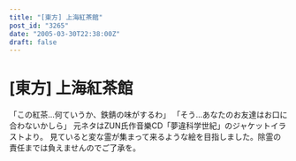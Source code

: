 ```yaml
---
title: "[東方] 上海紅茶館"
post_id: "3265"
date: "2005-03-30T22:38:00Z"
draft: false
---
```


# [東方] 上海紅茶館

「この紅茶…何ていうか、鉄錆の味がするわ」 「そう…あなたのお友達はお口に合わないかしら」 元ネタはZUN氏作音樂CD「夢違科学世紀」のジャケットイラストより。 見ていると変な霊が集まって来るような絵を目指しました。除霊の責任までは負えませんのでご了承を。
